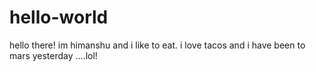 # hello-world


hello there!
im himanshu and i like to eat.
i love tacos and i have been to mars yesterday ....lol!
